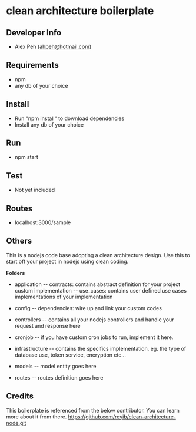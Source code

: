 

# clean architecture boilerplate

## Developer Info
 - Alex Peh (ahpeh@hotmail.com)
 
## Requirements
- npm
- any db of your choice

## Install
- Run "npm install" to download dependencies
- Install any db of your choice

## Run
- npm start

## Test
- Not yet included

## Routes
- localhost:3000/sample

## Others
This is a nodejs code base adopting a clean architecture design. Use this to start off your project in nodejs using clean coding.

**Folders**
- application
-- contracts: contains abstract definition for your project custom implementation 
-- use_cases: contains user defined use cases implementations of your implementation

- config
-- dependencies: wire up and link your custom codes

- controllers
-- contains all your nodejs controllers and handle your request and response here

- cronjob
-- if you have custom cron jobs to run, implement it here.

- infrastructure
-- contains the specifics implementation. eg. the type of database use, token service, encryption etc...

- models
-- model entity goes here

- routes
-- routes definition goes here

## Credits
This boilerplate is referenced from the below contributor. You can learn more about it from there.
https://github.com/royib/clean-architecture-node.git